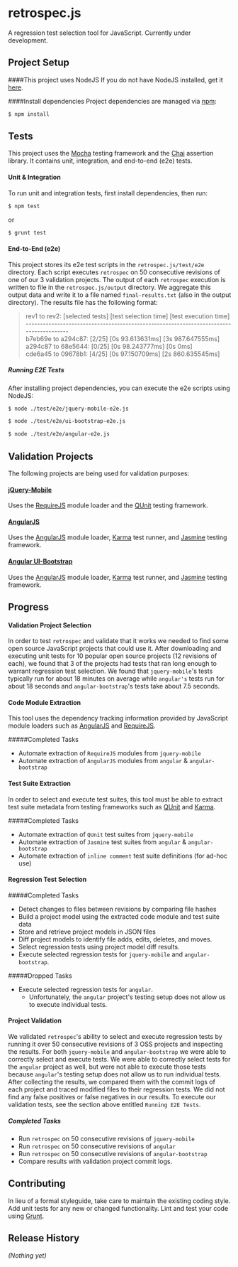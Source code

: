 # retrospec.js

A regression test selection tool for JavaScript. Currently under development.

## Project Setup
####This project uses NodeJS
If you do not have NodeJS installed, get it [here](https://nodejs.org/).

####Install dependencies
Project dependencies are managed via [npm](https://www.npmjs.org/):

```bash
$ npm install
```

## Tests
This project uses the [Mocha](https://github.com/mochajs/mocha) testing framework and the [Chai](https://github.com/chaijs/chai) assertion library. It contains unit, integration, and end-to-end (e2e) tests. 

#### Unit & Integration
To run unit and integration tests, first install dependencies, then run:

```bash
$ npm test
```

or

```bash
$ grunt test
```

#### End-to-End (e2e)
This project stores its e2e test scripts in the `retrospec.js/test/e2e` directory. Each script executes `retrospec` on 50 consecutive revisions of one of our 3 validation projects. The output of each `retrospec` execution is written to file in the `retrospec.js/output` directory. We aggregate this output data and write it to a file named `final-results.txt` (also in the output directory). The results file has the following format:

> rev1 to rev2: [selected tests] [test selection time] [test execution time]
<br>---------------------------------------------------------------------------------------
<br>b7eb69e to a294c87: [2/25] [0s 93.613631ms] [3s 987.647555ms]
<br>a294c87 to 68e5644: [0/25] [0s 98.243777ms] [0s 0ms]
<br>cde6a45 to 09678b1: [4/25] [0s 97.150709ms] [2s 860.635545ms]

##### Running E2E Tests 
After installing project dependencies, you can execute the e2e scripts using NodeJS:

```bash
$ node ./test/e2e/jquery-mobile-e2e.js
```

```bash
$ node ./test/e2e/ui-bootstrap-e2e.js
```

```bash
$ node ./test/e2e/angular-e2e.js
```

## Validation Projects
The following projects are being used for validation purposes:

#### [jQuery-Mobile](https://github.com/jquery/jquery-mobile/)
Uses the [RequireJS](https://github.com/jrburke/requirejs) module loader and the [QUnit](https://github.com/jquery/qunit) testing framework.

#### [AngularJS](https://github.com/jquery/jquery-mobile/)
Uses the [AngularJS](https://github.com/angular/angular) module loader, [Karma](https://github.com/karma-runner/karma) test runner, and [Jasmine](https://github.com/jasmine/jasmine) testing framework.

#### [Angular UI-Bootstrap](https://github.com/angular-ui/bootstrap)
Uses the [AngularJS](https://github.com/angular/angular) module loader, [Karma](https://github.com/karma-runner/karma) test runner, and [Jasmine](https://github.com/jasmine/jasmine) testing framework.

## Progress

#### Validation Project Selection
In order to test `retrospec` and validate that it works we needed to find some open source JavaScript projects that could use it. After downloading and executing unit tests for 10 popular open source projects (12 revisions of each), we found that 3 of the projects had tests that ran long enough to warrant regression test selection. We found that `jquery-mobile`'s tests typically run for about 18 minutes on average while `angular's` tests run for about 18 seconds and `angular-bootstrap`'s tests take about 7.5 seconds.

#### Code Module Extraction
This tool  uses the dependency tracking information provided by JavaScript module loaders such as [AngularJS](https://github.com/angular/angular) and [RequireJS](https://github.com/jrburke/requirejs).

#####Completed Tasks
* Automate extraction of `RequireJS` modules from `jquery-mobile` 
* Automate extraction of `AngularJS` modules from `angular` & `angular-bootstrap`

#### Test Suite Extraction
In order to select and execute test suites, this tool must be able to extract test suite metadata from testing frameworks such as [QUnit](https://github.com/jquery/qunit) and  [Karma](https://github.com/karma-runner/karma).

#####Completed Tasks
* Automate extraction of `QUnit` test suites from `jquery-mobile`
* Automate extraction of `Jasmine` test suites from `angular` & `angular-bootstrap`
* Automate extraction of `inline comment` test suite definitions (for ad-hoc use)

#### Regression Test Selection

#####Completed Tasks
* Detect changes to files between revisions by comparing file hashes
* Build a project model using the extracted code module and test suite data
* Store and retrieve project models in JSON files
* Diff project models to identify file adds, edits, deletes, and moves.
* Select regression tests using project model diff results.
* Execute selected regression tests for `jquery-mobile` and `angular-bootstrap`.

#####Dropped Tasks
* Execute selected regression tests for `angular`.
	* Unfortunately, the `angular` project's testing setup does not allow us to execute individual tests.

#### Project Validation
We validated `retrospec`'s ability to select and execute regression tests by running it over 50 consecutive revisions of 3 OSS projects and inspecting the results. For both `jquery-mobile` and `angular-bootstrap` we were able to correctly select and execute tests. We were able to correctly select tests for the `angular` project as well, but were not able to execute those tests because `angular`'s testing setup does not allow us to run individual tests. After collecting the results, we compared them with the commit logs of each project and traced modified files to their regression tests. We did not find any false positives or false negatives in our results. To execute our validation tests, see the section above entitled `Running E2E Tests`.

##### Completed Tasks
* Run `retrospec` on 50 consecutive revisions of `jquery-mobile`
* Run `retrospec` on 50 consecutive revisions of `angular`
* Run `retrospec` on 50 consecutive revisions of `angular-bootstrap`
* Compare results with validation project commit logs.

## Contributing
In lieu of a formal styleguide, take care to maintain the existing coding style. Add unit tests for any new or changed functionality. Lint and test your code using [Grunt](http://gruntjs.com/).

## Release History
_(Nothing yet)_